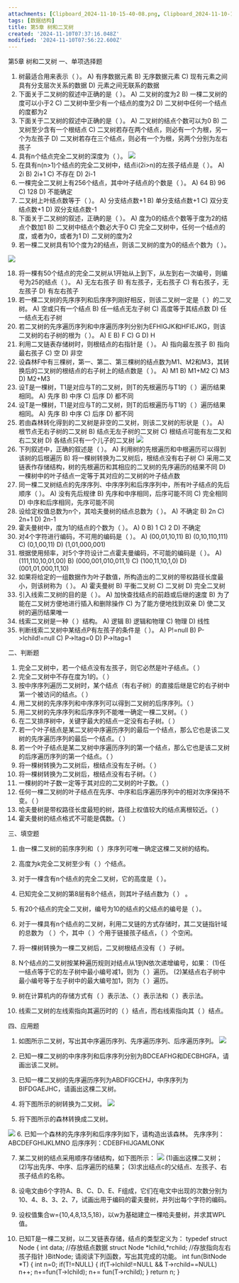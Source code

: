 ```yaml
---
attachments: [Clipboard_2024-11-10-15-40-08.png, Clipboard_2024-11-10-15-40-45.png, Clipboard_2024-11-10-15-42-49.png, Clipboard_2024-11-10-15-45-35.png, Clipboard_2024-11-10-15-47-04.png, Clipboard_2024-11-10-15-55-45.png, Clipboard_2024-11-10-15-56-09.png, Clipboard_2024-11-10-15-56-22.png]
tags: [数据结构]
title: 第5章 树和二叉树
created: '2024-11-10T07:37:16.048Z'
modified: '2024-11-10T07:56:22.600Z'
---
```


第5章 树和二叉树
一、单项选择题
1. 树最适合用来表示（    ）。
A) 有序数据元素
B) 无序数据元素
C) 现有元素之间具有分支层次关系的数据
D) 元素之间无联系的数据
2. 下面关于二叉树的叙述中正确的是（    ）。
A) 二叉树的度为2
B) 一棵二叉树的度可以小于2 
C) 二叉树中至少有一个结点的度为2
D) 二叉树中任何一个结点的度都为2
3. 下面关于二叉树的叙述中正确的是（    ）。
A) 二叉树的结点个数可以为0
B) 二叉树至少含有一个根结点 
C) 二叉树若存在两个结点，则必有一个为根，另一个为左孩子
D) 二叉树若存在三个结点，则必有一个为根，另两个分别为左右孩子
4. 具有n个结点完全二叉树的深度为（    ）。
![](@attachment/Clipboard_2024-11-10-15-40-45.png)
5. 在具有n(n>1)个结点的完全二叉树中，结点i(2i>n)的左孩子结点是（    ）。
A) 2i
B) 2i+1
C) 不存在
D) 2i-1
6. 一棵完全二叉树上有256个结点，其中叶子结点的个数是（    ）。
A) 64 
B) 96
C) 128
D) 不能确定
7. 二叉树上叶结点数等于（    ）。
A) 分支结点数+1
B) 单分支结点数+1
C) 双分支结点数+1
D) 双分支结点数-1
8. 下面关于二叉树的叙述，正确的是（    ）。
A) 度为0的结点个数等于度为2的结点个数加1 
B) 二叉树中结点个数必大于0
C) 完全二叉树中，任何一个结点的度，或者为0，或者为1
D) 二叉树的度为2
9. 若一棵二叉树具有10个度为2的结点，则该二叉树的度为0的结点个数为（    ）。

![](@attachment/Clipboard_2024-11-10-15-42-49.png)

18. 将一棵有50个结点的完全二叉树从1开始从上到下，从左到右一次编号，则编号为25的结点（    ）。
A) 无左右孩子
B) 有左孩子，无右孩子
C) 有右孩子，无左孩子
D) 有左右孩子
19. 若一棵二叉树的先序序列和后序序列刚好相反，则该二叉树一定是（    ）的二叉树。
A) 空或只有一个结点
B) 任一结点无左子树
C) 高度等于其结点数
D) 任一结点无右子树
20. 若二叉树的先序遍历序列和中序遍历序列分别为EFHIGJK和HFIEJKG，则该二叉树的右子树的根为（    ）。
A) E
B) F
C) G
D) H
21. 利用二叉链表存储树时，则根结点的右指针是（    ）。
A) 指向最左孩子
B) 指向最右孩子 
C) 空
D) 非空
22. 设森林F中有三棵树，第一、第二、第三棵树的结点数为M1、M2和M3，其转换后的二叉树的根结点的右子树上的结点数是（    ）。
A) M1
B) M1+M2
C) M3
D) M2+M3
23. 设T是一棵树，T1是对应与T的二叉树，则T的先根遍历与T1的（    ）遍历结果相同。
A) 先序
B) 中序
C) 后序
D) 都不同
24. 设T是一棵树，T1是对应与T的二叉树，则T的后根遍历与T1的（    ）遍历结果相同。
A) 先序
B) 中序
C) 后序
D) 都不同
25. 若由森林转化得到的二叉树是非空的二叉树，则该二叉树的形状是（    ）。
A) 根节点无右子树的二叉树
B) 结点无左子树的二叉树
C) 根结点可能有左二叉和右二叉树
D) 各结点只有一个儿子的二叉树
![](@attachment/Clipboard_2024-11-10-15-45-35.png)
27. 下列叙述中，正确的叙述是（    ）。
A) 利用树的先根遍历和中根遍历可以得到该树的后根遍历
B) 将一棵树转换为二叉树后，根结点没有右子树
C) 采用二叉链表作存储结构，树的先根遍历和其相应的二叉树的先序遍历的结果不同
D) 一棵树中的叶子结点一定等于其对应的二叉树的叶子结点数
28. 同一棵二叉树结点的先序序列、中序序列和后序序列中，所有叶子结点的先后顺序（    ）。
A) 没有先后规律
B) 先序和中序相同，后序可能不同
C) 完全相同
D) 中序和后序相同，先序可能不同
29. 设给定权值总数为n个，其哈夫曼树的结点总数为（    ）。
A) 不确定
B) 2n
C) 2n+1
D) 2n-1
30. 霍夫曼树中，度为1的结点的个数为（    ）。
A) 0 
B) 1
C) 2
D) 不确定
31. 对4个字符进行编码，不可用的编码是（    ）。
A) (00,01,10,11)
B) (0,10,110,111)
C) (0,1,00,11)
D) (1,01,000,001)
32. 根据使用频率，对5个字符设计二点霍夫曼编码，不可能的编码是（    ）。
A) (111,110,10,01,00)
B) (000,001,010,011,1)
C) (100,11,10,1,0)
D) (001,01,000,11,10)
33. 如果将给定的一组数据作为叶子数值，所构造出的二叉树的带权路径长度最小，则该树称为（    ）。
A) 霍夫曼树
B) 平衡二叉树
C) 二叉树
D) 完全二叉树
34. 引入线索二叉树的目的是（    ）。
A) 加快查找结点的前趋或后继的速度
B) 为了能在二叉树方便地进行插入和删除操作
C) 为了能方便地找到双亲
D) 使二叉树的遍历结果唯一
35. 线索二叉树是一种（    ）结构。
A) 逻辑
B) 逻辑和物理
C) 物理
D) 线性
36. 判断线索二叉树中某结点P有左孩子的条件是（    ）。
A) P!=null
B) P->lchild!=null
C) P->ltag=0
D) P->ltag=1

二、判断题
1. 完全二叉树中，若一个结点没有左孩子，则它必然是叶子结点。（  ）
2. 完全二叉树中不存在度为1的。（  ）
3. 按中序序列遍历二叉树时，某个结点（有右子树）的直接后继是它的右子树中第一个被访问的结点。（   ）
4. 用二叉树的先序序列和中序序列可以得到二叉树的后序序列。（  ）
5. 用二叉树的先序序列和后序序列不能唯一确定一棵二叉树。（  ）
6. 在二叉排序树中，关键字最大的结点一定没有右子树。（  ）
7. 若一个叶子结点是某二叉树中序遍历序列的最后一个结点，那么它也是该二叉树的先序遍历序列的最后一个结点。（  ）
8. 若一个叶子结点是某二叉树中序遍历序列的第一个结点，那么它也是该二叉树的后序遍历序列的第一个结点。（  ）
9. 将一棵树转换为二叉树后，根结点没有左子树。（  ）
10. 将一棵树转换为二叉树后，根结点没有右子树。（  ）
11. 一棵树的叶子数一定等于其对应的二叉树的叶子数。（  ）
12. 任何一棵二叉树的叶子结点在先序、中序和后序遍历序列中的相对次序保持不变。（  ）
13. 哈夫曼树是带权路径长度最短的树，路径上权值较大的结点离根较近。（  ）
14. 霍夫曼树的结点格式不可能是偶数。（  ）

三、填空题
1. 由一棵二叉树的前序序列和（    ）序序列可唯一确定这棵二叉树的结构。
2. 高度为k完全二叉树至少有（    ）个结点。
3. 对于一棵含有n个结点的完全二叉树，它的高度是（     ）。
4. 已知完全二叉树的第8层有8个结点，则其叶子结点数为（    ） 。
5. 有20个结点的完全二叉树，编号为10的结点的父结点的编号是（      ）。
6. 对于一棵具有n个结点的二叉树，利用二叉链的方式存储时，其二叉链指针域的总数为  （   ）个，其中（    ）个用于链接孩子结点，（     ）个空闲。
7. 将一棵树转换为一棵二叉树后，二叉树根结点没有（    ）子树。
8. N个结点的二叉树按某种遍历规则对结点从1到N依次递增编号，如果：
(1)任一结点等于它的左子树中最小编号减1，则为（     ）遍历。
(2)某结点右子树中最小编号等于左子树中的最大编号加1，则为（     ）遍历。

9. 树在计算机内的存储方式有（     ）表示法、（      ）表示法和（     ）表示法。  
10. 线索二叉树的左线索指向其遍历时的（      ）结点，而右线索指向其（     ）结点。

四、应用题
1. 如图所示二叉树，写出其中序遍历序列、先序遍历序列、后序遍历序列。
![](@attachment/Clipboard_2024-11-10-15-55-45.png)

2. 已知一棵二叉树的中序序列和后序序列分别为BDCEAFHG和DECBHGFA，请画出该二叉树。

3. 已知一棵二叉树的先序遍历序列为ABDFIGCEHJ，中序序列为BIFDGAEJHC，请画出这棵二叉树。


4. 将下图所示的树转换为二叉树。
![](@attachment/Clipboard_2024-11-10-15-56-09.png)


5. 将下图所示的森林转换成二叉树。

![](@attachment/Clipboard_2024-11-10-15-56-22.png)
6. 已知一个森林的先序序列和后序序列如下，请构造出该森林。
先序序列：ABCDEFGHIJKLMNO
后序序列：CDEBFHIJGAMLONK


7. 某二叉树的结点采用顺序存储结构，如下图所示：
![](@attachment/Clipboard_2024-11-10-15-47-04.png)
(1)画出这棵二叉树；
(2)写出先序、中序、后序遍历的结果；
(3)求出结点c的父结点、左孩子、右孩子结点的名称。

8. 设电文由6个字符A、B、C、D、E、F组成，它们在电文中出现的次数分别为10、4、8、3、2、7，试画出用于编码的霍夫曼树，并列出每个字符的编码。


9. 设权值集合w={10,4,8,13,5,18}，以w为基础建立一棵哈夫曼树，并求其WPL值。

10. 已知T是一棵二叉树，以二叉链表存储，结点的类型定义为：
typedef struct Node
{
	int data;					//存放结点数据
	struct Node *lchild,*rchild;   //存放指向左右孩子指针
}BitNode;
请阅读下列函数，写出其完成的功能。
int fun(BitNode *T)
{
	int n=0;
	if(T!=NULL)
	{
		if(T->lchild!=NULL && T->rchild==NULL) n++;
		n+=fun(T->lchild);
		n+= fun(T->rchild);
	}
	return n;
}

